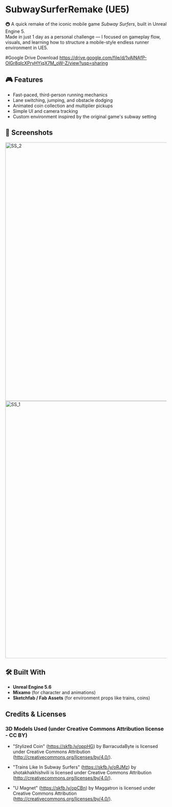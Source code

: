 # SubwaySurferRemake (UE5)

🚇 A quick remake of the iconic mobile game *Subway Surfers*, built in Unreal Engine 5.  
Made in just 1 day as a personal challenge — I focused on gameplay flow, visuals, and learning how to structure a mobile-style endless runner environment in UE5.

#Google Drive Download
https://drive.google.com/file/d/1vAlNAfP-OlGr8qIcXPryHYjqX7M_oW-Z/view?usp=sharing

## 🎮 Features

- Fast-paced, third-person running mechanics
- Lane switching, jumping, and obstacle dodging
- Animated coin collection and multiplier pickups
- Simple UI and camera tracking
- Custom environment inspired by the original game's subway setting

## 📸 Screenshots 
<img width="1911" height="807" alt="SS_2" src="https://github.com/user-attachments/assets/1731e220-f679-47b5-98c7-5cbde2eb6f54" />
<img width="1905" height="803" alt="SS_1" src="https://github.com/user-attachments/assets/3ee34b24-69b4-4bd3-a0c1-503d3188e5ba" />


## 🛠 Built With

- **Unreal Engine 5.6**
- **Mixamo** (for character and animations)
- **Sketchfab / Fab Assets** (for environment props like trains, coins)

## Credits & Licenses

### 3D Models Used (under Creative Commons Attribution license - CC BY)

- "Stylized Coin" (https://skfb.ly/oppHG) by BarracudaByte is licensed under Creative Commons Attribution (http://creativecommons.org/licenses/by/4.0/).

- "Trains Like In Subway Surfers" (https://skfb.ly/oRJMz) by shotakhakhishvili is licensed under Creative Commons Attribution (http://creativecommons.org/licenses/by/4.0/).

- "U Magnet" (https://skfb.ly/opCBn) by Maggatron is licensed under Creative Commons Attribution (http://creativecommons.org/licenses/by/4.0/).





